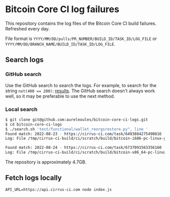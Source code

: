 # Bitcoin Core CI log failures

This repository contains the log files of the Bitcoin Core CI build failures.
Refreshed every day.

File format is `YYYY/MM/DD/pulls/PR_NUMBER/BUILD_ID/TASK_ID/LOG_FILE` or `YYYY/MM/DD/BRANCH_NAME/BUILD_ID/TASK_ID/LOG_FILE`.

## Search logs
### GitHub search
Use the GitHub search to search the logs. For example, to search for the string `not(400 == 200)`: [results](https://github.com/aureleoules/bitcoin-core-ci-logs/search?q=%22not%28400+%3D%3D+200%29%22).
The GitHub search doesn't always work well, so it may be preferable to use the next method.

### Local search
```bash
$ git clone git@github.com:aureleoules/bitcoin-core-ci-logs.git
$ cd bitcoin-core-ci-logs
$ ./search.sh 'test/functional/wallet_reorgsrestore.py", line '
Found match: 2022-08-23 - https://cirrus-ci.com/task/6493884275490816
Log: File /tmp/cirrus-ci-build/ci/scratch/build/bitcoin-i686-pc-linux-gnu/test/functional/wallet_reorgsrestore.py, line 40, in run_test

Found match: 2022-08-24 - https://cirrus-ci.com/task/6737091563356160
Log: File /tmp/cirrus-ci-build/ci/scratch/build/bitcoin-x86_64-pc-linux-gnu/test/functional/wallet_reorgsrestore.py, line 40, in run_test
```

The repository is approximately 4.7GB.

## Fetch logs locally
```
API_URL=https://api.cirrus-ci.com node index.js
```

